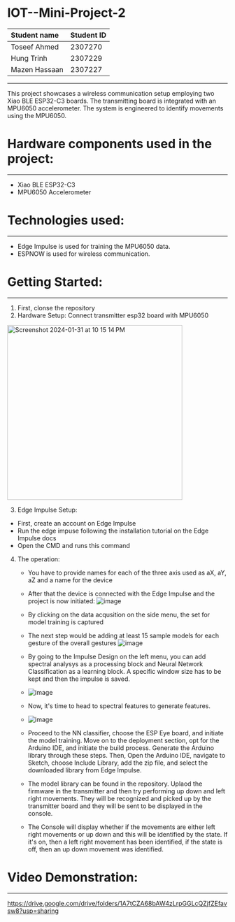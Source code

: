 # IOT--Mini-Project-2
| **Student name**                                             | **Student ID**                 |
| :--------------------------------------------------- | :--------------------------- |
| Toseef Ahmed |  2307270 |
| Hung Trinh   |  2307229 |
| Mazen Hassaan | 2307227 |
---
This project showcases a wireless communication setup employing two Xiao BLE ESP32-C3 boards. The transmitting board is integrated with an MPU6050 accelerometer. The system is engineered to identify movements using the MPU6050.


# Hardware components used in the project: 
---
- Xiao BLE ESP32-C3
- MPU6050 Accelerometer

# Technologies used:
---
- Edge Impulse is used for training the MPU6050 data.
- ESPNOW is used for wireless communication.

# Getting Started:
---
1. First, clonse the repository
2. Hardware Setup: Connect transmitter esp32 board with MPU6050
<img width="400" alt="Screenshot 2024-01-31 at 10 15 14 PM" src="https://github.com/Abouelhassen/IOT--Mini-Project-2/assets/64018612/d8dd158f-d3bb-45e4-b293-1117406885cf">

3. Edge Impulse Setup:
- First, create an account on Edge Impulse
- Run the edge impuse following the installation tutorial on the Edge Impulse docs
- Open the CMD and runs this command

4. The operation:
   - You have to provide names for each of the three axis used as aX, aY, aZ and a name for the device
   - After that the device is connected with the Edge Impulse and the project is now initiated:
     ![image](https://github.com/Abouelhassen/IOT--Mini-Project-2/assets/64018612/622c82eb-dc0b-4abc-8305-74847fc672ee)
   - By clicking on the data acqusition on the side menu, the set for model training is captured
   - The next step would be adding at least 15 sample models for each gesture of the overall gestures
     ![image](https://github.com/Abouelhassen/IOT--Mini-Project-2/assets/64018612/9f21f6f4-0738-4352-8ff4-abba971c47df)

   - By going to the Impulse Design on the left menu, you can add spectral analysys as a processing block and Neural Network Classification as a learning block. A specific window size has to be kept and then the impulse is saved.
   - ![image](https://github.com/Abouelhassen/IOT--Mini-Project-2/assets/64018612/5f350758-3991-4ab1-bb8e-821afb7d2e81)
   - Now, it's time to head to spectral features to generate features.
   - ![image](https://github.com/Abouelhassen/IOT--Mini-Project-2/assets/64018612/58a8cdf2-ae9a-483d-8e4d-8f975b89598e)
   - Proceed to the NN classifier, choose the ESP Eye board, and initiate the model training. Move on to the deployment section, opt for the Arduino IDE, and initiate the build process. Generate the Arduino library through these steps. Then, Open the Arduino IDE, navigate to Sketch, choose Include Library, add the zip file, and select the downloaded library from Edge Impulse.
   - The model library can be found in the repository. Uplaod the firmware in the transmitter and then try performing up down and left right movements. They will be recognized and picked up by the transmitter board and they will be sent to be displayed in the console.
   - The Console  will display whether if the movements are either left right movements or up down and this will be identified by the state. If it's on, then a left right movement has been identified, if the state is off, then an up down movement was identified.


# Video Demonstration:
---
https://drive.google.com/drive/folders/1A7tCZA68bAW4zLrpGGLcQZjfZEfavsw8?usp=sharing






